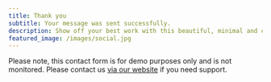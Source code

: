 ```yaml
---
title: Thank you
subtitle: Your message was sent successfully.
description: Show off your best work with this beautiful, minimal and customizable portfolio theme.
featured_image: /images/social.jpg
---
```


Please note, this contact form is for demo purposes only and is not monitored. Please contact us [via our website](https://jekyllthemes.io) if you need support.
